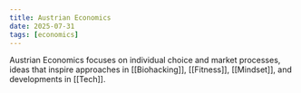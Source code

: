 ```yaml
---
title: Austrian Economics
date: 2025-07-31
tags: [economics]
---
```


Austrian Economics focuses on individual choice and market processes, ideas that inspire approaches in [[Biohacking]], [[Fitness]], [[Mindset]], and developments in [[Tech]].

